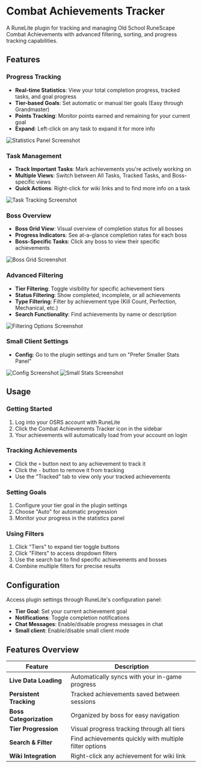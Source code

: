# Combat Achievements Tracker

A RuneLite plugin for tracking and managing Old School RuneScape Combat Achievements with advanced filtering, sorting, and progress tracking capabilities.

## Features

### Progress Tracking
- **Real-time Statistics**: View your total completion progress, tracked tasks, and goal progress
- **Tier-based Goals**: Set automatic or manual tier goals (Easy through Grandmaster)
- **Points Tracking**: Monitor points earned and remaining for your current goal
- **Expand**: Left-click on any task to expand it for more info

![Statistics Panel Screenshot](readme/overview.png)

### Task Management
- **Track Important Tasks**: Mark achievements you're actively working on
- **Multiple Views**: Switch between All Tasks, Tracked Tasks, and Boss-specific views
- **Quick Actions**: Right-click for wiki links and to find more info on a task

![Task Tracking Screenshot](readme/tracked.png)

### Boss Overview
- **Boss Grid View**: Visual overview of completion status for all bosses
- **Progress Indicators**: See at-a-glance completion rates for each boss
- **Boss-Specific Tasks**: Click any boss to view their specific achievements

![Boss Grid Screenshot](readme/bosses.png)

### Advanced Filtering
- **Tier Filtering**: Toggle visibility for specific achievement tiers
- **Status Filtering**: Show completed, incomplete, or all achievements
- **Type Filtering**: Filter by achievement type (Kill Count, Perfection, Mechanical, etc.)
- **Search Functionality**: Find achievements by name or description

![Filtering Options Screenshot](readme/filters.png)

### Small Client Settings
- **Config**: Go to the plugin settings and turn on "Prefer Smaller Stats Panel"

![Config Screenshot](readme/config.png)
![Small Stats Screenshot](readme/small-stats.png)

## Usage

### Getting Started
1. Log into your OSRS account with RuneLite
2. Click the Combat Achievements Tracker icon in the sidebar
3. Your achievements will automatically load from your account on login

### Tracking Achievements
- Click the `+` button next to any achievement to track it
- Click the `-` button to remove it from tracking
- Use the "Tracked" tab to view only your tracked achievements

### Setting Goals
1. Configure your tier goal in the plugin settings
2. Choose "Auto" for automatic progression
3. Monitor your progress in the statistics panel

### Using Filters
1. Click "Tiers" to expand tier toggle buttons
2. Click "Filters" to access dropdown filters
3. Use the search bar to find specific achievements and bosses
4. Combine multiple filters for precise results

## Configuration

Access plugin settings through RuneLite's configuration panel:

- **Tier Goal**: Set your current achievement goal
- **Notifications**: Toggle completion notifications
- **Chat Messages**: Enable/disable progress messages in chat
- **Small client**: Enable/disable small client mode

## Features Overview

| Feature | Description |
|---------|-------------|
| **Live Data Loading** | Automatically syncs with your in-game progress |
| **Persistent Tracking** | Tracked achievements saved between sessions |
| **Boss Categorization** | Organized by boss for easy navigation |
| **Tier Progression** | Visual progress tracking through all tiers |
| **Search & Filter** | Find achievements quickly with multiple filter options |
| **Wiki Integration** | Right-click any achievement for wiki link |

